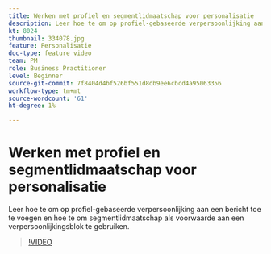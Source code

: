 ```yaml
---
title: Werken met profiel en segmentlidmaatschap voor personalisatie
description: Leer hoe te om op profiel-gebaseerde verpersoonlijking aan een bericht toe te voegen en hoe te om segmentlidmaatschap als voorwaarde aan een verpersoonlijkingsblok te gebruiken.
kt: 8024
thumbnail: 334078.jpg
feature: Personalisatie
doc-type: feature video
team: PM
role: Business Practitioner
level: Beginner
source-git-commit: 7f8404d4bf526bf551d8db9ee6cbcd4a95063356
workflow-type: tm+mt
source-wordcount: '61'
ht-degree: 1%

---
```



# Werken met profiel en segmentlidmaatschap voor personalisatie

Leer hoe te om op profiel-gebaseerde verpersoonlijking aan een bericht toe te voegen en hoe te om segmentlidmaatschap als voorwaarde aan een verpersoonlijkingsblok te gebruiken.

>[!VIDEO](https://video.tv.adobe.com/v/334078?quality=12)
